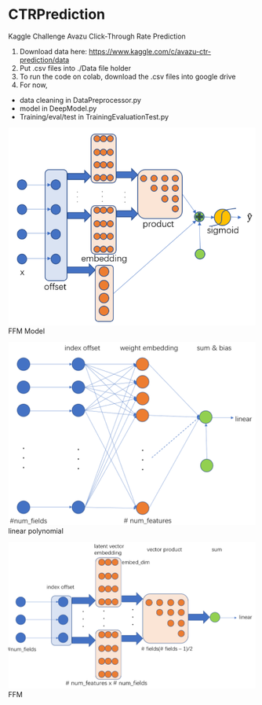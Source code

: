 # CTRPrediction

Kaggle Challenge
Avazu Click-Through Rate Prediction

1. Download data here: https://www.kaggle.com/c/avazu-ctr-prediction/data
2. Put .csv files into ./Data file holder
3. To run the code on colab, download the .csv files into google drive
4. For now,
* data cleaning in DataPreprocessor.py
* model in DeepModel.py
* Training/eval/test in TrainingEvaluationTest.py

![image](https://github.com/JiahaoLU/CTRPrediction/blob/Jiahao/Resource/model.png)
FFM Model

![image](https://github.com/JiahaoLU/CTRPrediction/blob/Jiahao/Resource/model_part_1.png)
linear polynomial

![image](https://github.com/JiahaoLU/CTRPrediction/blob/Jiahao/Resource/model_part_2.png)
FFM